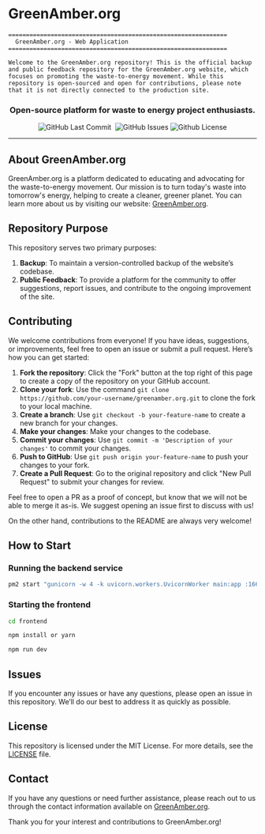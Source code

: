 # GreenAmber.org

```
==============================================================
  GreenAmber.org - Web Application
==============================================================

Welcome to the GreenAmber.org repository! This is the official backup and public feedback repository for the GreenAmber.org website, which focuses on promoting the waste-to-energy movement. While this repository is open-sourced and open for contributions, please note that it is not directly connected to the production site.

```

<div align="center">

### Open-source platform for waste to energy project enthusiasts.

<p>

<img alt="GitHub Last Commit" src="https://img.shields.io/github/last-commit/wansatya/x.com" /> 
<img alt="" src="https://img.shields.io/github/repo-size/wansatya/x.com" /> <img alt="GitHub Issues" src="https://img.shields.io/github/issues/wansatya/x.com" /> <img alt="Github License" src="https://img.shields.io/badge/License-MIT-yellow.svg" />
</p>

</div>

-----

## About GreenAmber.org

GreenAmber.org is a platform dedicated to educating and advocating for the waste-to-energy movement. Our mission is to turn today's waste into tomorrow's energy, helping to create a cleaner, greener planet. You can learn more about us by visiting our website: [GreenAmber.org](https://www.greenamber.org).

## Repository Purpose

This repository serves two primary purposes:

1. **Backup**: To maintain a version-controlled backup of the website’s codebase.
2. **Public Feedback**: To provide a platform for the community to offer suggestions, report issues, and contribute to the ongoing improvement of the site.

## Contributing

We welcome contributions from everyone! If you have ideas, suggestions, or improvements, feel free to open an issue or submit a pull request. Here’s how you can get started:

1. **Fork the repository**: Click the "Fork" button at the top right of this page to create a copy of the repository on your GitHub account.
2. **Clone your fork**: Use the command `git clone https://github.com/your-username/greenamber.org.git` to clone the fork to your local machine.
3. **Create a branch**: Use `git checkout -b your-feature-name` to create a new branch for your changes.
4. **Make your changes**: Make your changes to the codebase.
5. **Commit your changes**: Use `git commit -m 'Description of your changes'` to commit your changes.
6. **Push to GitHub**: Use `git push origin your-feature-name` to push your changes to your fork.
7. **Create a Pull Request**: Go to the original repository and click "New Pull Request" to submit your changes for review.

Feel free to open a PR as a proof of concept, but know that we will not be able to merge it as-is. We suggest opening an issue first to discuss with us!

On the other hand, contributions to the README are always very welcome!

## How to Start
### Running the backend service

```bash
pm2 start "gunicorn -w 4 -k uvicorn.workers.UvicornWorker main:app :1666 --timeout 300" --name green-amber
```

### Starting the frontend

```bash
cd frontend

npm install or yarn

npm run dev
```

## Issues

If you encounter any issues or have any questions, please open an issue in this repository. We’ll do our best to address it as quickly as possible.

## License

This repository is licensed under the MIT License. For more details, see the [LICENSE](LICENSE) file.

## Contact

If you have any questions or need further assistance, please reach out to us through the contact information available on [GreenAmber.org](https://www.greenamber.org).

Thank you for your interest and contributions to GreenAmber.org!